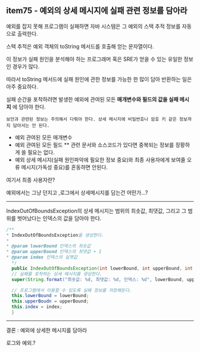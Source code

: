 ## item75 - 예외의 상세 메시지에 실패 관련 정보를 담아라


예외를 잡지 못해 프로그램이 실패하면 자바 시스템은 그 예외의 스택 추적 정보를 자동으로 출력한다. 

스택 추적은 예외 객체의 toString 메서드를 호출해 얻는 문자열이다.

이 정보가 실패 원인을 분석해야 하는 프로그래머 혹은 SRE가 얻을 수 있는 유일한 정보인 경우가 많다. 

따라서 toString 메서드에 실패 원인에 관한 정보를 가능한 한 많이 담아 반환하는 일은 아주 중요하다.

실패 순간을 포착하려면 발생한 예외에 관여된 모든 **매개변수와 필드의 값을 실패 메시지** 에 담아야 한다.

` 보안과 관련된 정보는 주의해서 다뤄야 한다. 상세 메시지에 비밀번호나 암호 키 같은 정보까지 담아서는 안 된다. `

* 예외 관여된 모든 매개변수
* 예외 관여된 모든 필드
** 관련 문서와 소스코드가 있다면 중복되는 정보를 장황하게 쓸 필요는 없다.
* 예외 상세 메시지(실패 원인파악에 필요한 정보 중요)와 최종 사용자에게 보여줄 오류 메시지(가독성 중요)를 혼동하면 안된다.


여기서 최종 사용자란?

예외에서는 그냥 던지고 ,로그에서 상세메시지를 담는건 어떤가...?


-----

IndexOutOfBoundsException의 상세 메시지는 범위의 최솟값, 최댓값, 그리고 그 범위를 벗어났다는 인덱스의 값을 담아야 한다.

``` java
/**
* IndexOutOfBoundsException을 생성한다.
*
* @param lowerBound 인덱스의 최솟값
* @param upperBound 인덱스의 최댓값 + 1
* @param index 인덱스의 실젯값
  */
  public IndexOutOfBoundsException(int lowerBound, int upperBound, int index) {
  // 실패를 포착하는 상세 메시지를 생성한다.
  super(String.format("최솟값: %d, 최댓값: %d, 인덱스: %d", lowerBound, upperBound, index));

  // 프로그램에서 이용할 수 있도록 실패 정보를 저장해둔다.
  this.lowerBound = lowerBound;
  this.upperBoudn = upperBound;
  this.index = index;
  }
```


---

결론 : 예외에 상세한 메시지를 담아라


로그와 예외.?

